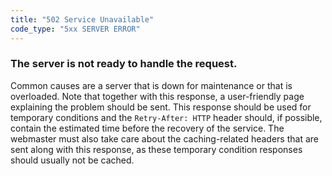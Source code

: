 ```yaml
---
title: "502 Service Unavailable"
code_type: "5xx SERVER ERROR"
---
```


### The server is not ready to handle the request.

Common causes are a server that is down for maintenance or that is
overloaded. Note that together with this response, a user-friendly page
explaining the problem should be sent. This response should be used for
temporary conditions and the `Retry-After: HTTP` header should, if possible,
contain the estimated time before the recovery of the service. The
webmaster must also take care about the caching-related headers that are
sent along with this response, as these temporary condition responses
should usually not be cached.
